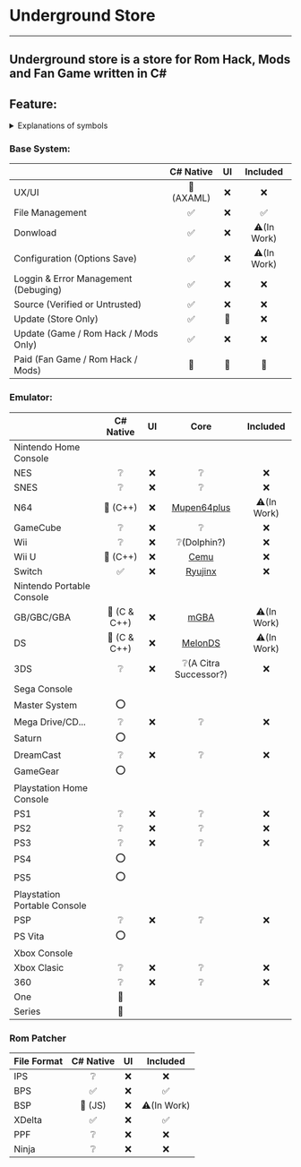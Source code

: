 # Underground Store
----
Underground store is a store for Rom Hack, Mods and Fan Game written in C# 
----
## Feature:

<details>

<summary>Explanations of symbols</summary>

|Symbols|Explanations|
|:---|:---:|
|✅|Included|
|⚠️|Not complete|
|❌|Planed|
|❔|Planed but No research|
|⭕️|Not Planed|
|🚫|Will **Newer** Included|

</details>

### Base System:
||C# Native|UI|Included|
|:---|:---:|:---:|:---:|
|UX/UI|🚫 (AXAML)|❌|❌|
|File Management|✅|❌|✅|
|Donwload|✅|❌|⚠️(In Work)|
|Configuration (Options Save)|✅|❌|⚠️(In Work)|
|Loggin & Error Management (Debuging)|✅|❌|❌|
|Source (Verified or Untrusted)|✅|❌|❌|
|Update (Store Only)|✅|🚫|❌|
|Update (Game / Rom Hack / Mods Only)|✅|❌|❌|
|Paid (Fan Game / Rom Hack / Mods)|🚫|🚫|🚫|

### Emulator:
||C# Native|UI|Core|Included|
|:---|:---:|:---:|:---:|:---:|
|Nintendo Home Console|
|NES|❔|❌|❔|❌|
|SNES|❔|❌|❔|❌|
|N64|🚫 (C++)|❌|[Mupen64plus](https://github.com/mupen64plus/mupen64plus-core)|⚠️(In Work)|
|GameCube|❔|❌|❔|❌|
|Wii|❔|❌|❔(Dolphin?)|❌|
|Wii U|🚫 (C++)|❌|[Cemu](https://github.com/cemu-project/Cemu)|❌|
|Switch|✅|❌|[Ryujinx](https://github.com/Ryujinx/Ryujinx)|❌|
|Nintendo Portable Console|
|GB/GBC/GBA|🚫 (C & C++)|❌|[mGBA](https://github.com/mgba-emu/mgba)|⚠️(In Work)|
|DS|🚫 (C & C++)|❌|[MelonDS](https://github.com/melonDS-emu/melonDS)|⚠️(In Work)|
|3DS|❔|❌|❔(A Citra Successor?)|❌|
|Sega Console|
|Master System|⭕️|
|Mega Drive/CD...|❔|❌|❔|❌|
|Saturn|⭕️|
|DreamCast|❔|❌|❔|❌|
|GameGear|⭕️|
|Playstation Home Console|
|PS1|❔|❌|❔|❌|
|PS2|❔|❌|❔|❌|
|PS3|❔|❌|❔|❌|
|PS4|⭕️|
|PS5|⭕️|
|Playstation Portable Console|
|PSP|❔|❌|❔|❌|
|PS Vita|⭕️|
|Xbox Console|
|Xbox Clasic|❔|❌|❔|❌|
|360|❔|❌|❔|❌|
|One|🚫|
|Series|🚫|

### Rom Patcher
|File Format|C# Native|UI|Included|
|:---|:---:|:---:|:---:|
|IPS|❔|❌|❌|
|BPS|✅|❌|✅|
|BSP|🚫 (JS)|❌|⚠️(In Work)|
|XDelta|✅|❌|✅|
|PPF|❔|❌|❌|
|Ninja|❔|❌|❌|